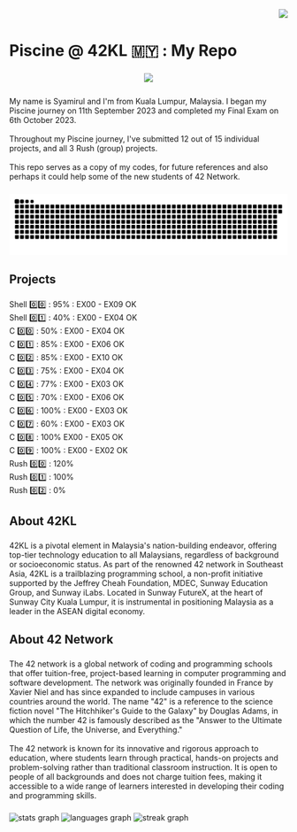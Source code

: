 <div align="right">
  <img src="https://visitor-badge.laobi.icu/badge?page_id=dr-msr.dr-msr&"  />
</div>

###

<h1 align="left">Piscine @ 42KL 🇲🇾 : My Repo</h1>

###

<div align="center">
  <img height="200" src="https://i.imgur.com/JBEGngS.png"  />
</div>

###

<p align="left">My name is Syamirul and I'm from Kuala Lumpur, Malaysia. I began my Piscine journey on 11th September 2023 and completed my Final Exam on  6th October 2023.<br><br>Throughout my Piscine journey, I've submitted 12 out of 15 individual projects, and all 3 Rush (group) projects.<br><br>This repo serves as a copy of my codes, for future references and also perhaps it could help some of the new students of 42 Network.</p>

###

<img src="https://raw.githubusercontent.com/dr-msr/piscine/output/snake.svg" alt="Snake animation" />

###

<h2 align="left">Projects</h2>

###

<p align="left">Shell 0️⃣0️⃣ : 95% : EX00 - EX09 OK<br>Shell 0️⃣1️⃣ : 40% : EX00 - EX04 OK<br>C 0️⃣0️⃣ : 50% : EX00 - EX04 OK<br>C 0️⃣1️⃣ : 85% : EX00 - EX06 OK<br>C 0️⃣2️⃣ : 85% : EX00 - EX10 OK<br>C 0️⃣3️⃣ : 75% : EX00 - EX04 OK<br>C 0️⃣4️⃣ : 77% : EX00 - EX03 OK<br>C 0️⃣5️⃣ : 70% : EX00 - EX06 OK<br>C 0️⃣6️⃣ : 100% : EX00 - EX03 OK<br>C 0️⃣7️⃣ : 60% : EX00 - EX03 OK<br>C 0️⃣8️⃣ : 100% EX00 - EX05 OK<br>C 0️⃣9️⃣ : 100% : EX00 - EX02 OK<br>Rush 0️⃣0️⃣ : 120% <br>Rush 0️⃣1️⃣ : 100%<br>Rush 0️⃣2️⃣ :  0%</p>

###

<h2 align="left">About 42KL</h2>

###

<p align="left">42KL is a pivotal element in Malaysia's nation-building endeavor, offering top-tier technology education to all Malaysians, regardless of background or socioeconomic status. As part of the renowned 42 network in Southeast Asia, 42KL is a trailblazing programming school, a non-profit initiative supported by the Jeffrey Cheah Foundation, MDEC, Sunway Education Group, and Sunway iLabs. Located in Sunway FutureX, at the heart of Sunway City Kuala Lumpur, it is instrumental in positioning Malaysia as a leader in the ASEAN digital economy.</p>

###

<h2 align="left">About 42 Network</h2>

###

<p align="left">The 42 network is a global network of coding and programming schools that offer tuition-free, project-based learning in computer programming and software development. The network was originally founded in France by Xavier Niel and has since expanded to include campuses in various countries around the world. The name "42" is a reference to the science fiction novel "The Hitchhiker's Guide to the Galaxy" by Douglas Adams, in which the number 42 is famously described as the "Answer to the Ultimate Question of Life, the Universe, and Everything."<br><br>The 42 network is known for its innovative and rigorous approach to education, where students learn through practical, hands-on projects and problem-solving rather than traditional classroom instruction. It is open to people of all backgrounds and does not charge tuition fees, making it accessible to a wide range of learners interested in developing their coding and programming skills.</p>

###

<div align="left">
  <img src="https://github-readme-stats.vercel.app/api?username=dr-msr&hide_title=true&hide_rank=true&show_icons=true&include_all_commits=true&count_private=true&disable_animations=false&theme=default&locale=en&hide_border=false&order=1" height="150" alt="stats graph"  />
  <img src="https://github-readme-stats.vercel.app/api/top-langs?username=dr-msr&locale=en&hide_title=false&layout=compact&card_width=320&langs_count=5&theme=default&hide_border=false&order=2" height="150" alt="languages graph"  />
  <img src="https://streak-stats.demolab.com?user=dr-msr&locale=en&mode=weekly&theme=default&hide_border=false&border_radius=5&date_format=j M[ Y]&order=3" height="150" alt="streak graph"  />
</div>

###

<br clear="both">

<p align="center"></p>

###
